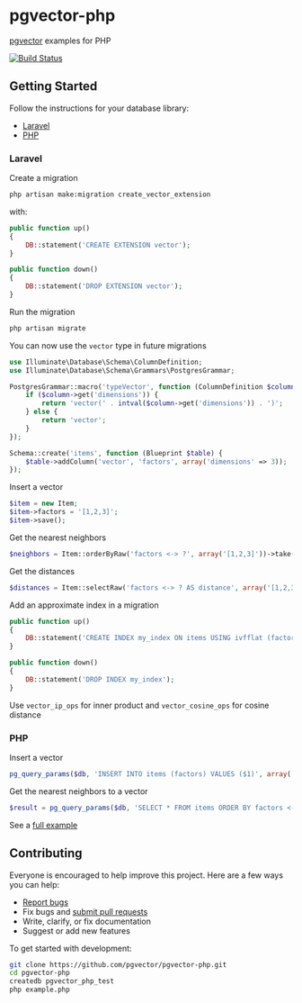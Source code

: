 # pgvector-php

[pgvector](https://github.com/pgvector/pgvector) examples for PHP

[![Build Status](https://github.com/pgvector/pgvector-php/workflows/build/badge.svg?branch=master)](https://github.com/pgvector/pgvector-php/actions)

## Getting Started

Follow the instructions for your database library:

- [Laravel](#laravel)
- [PHP](#php)

### Laravel

Create a migration

```sh
php artisan make:migration create_vector_extension
```

with:

```php
public function up()
{
    DB::statement('CREATE EXTENSION vector');
}

public function down()
{
    DB::statement('DROP EXTENSION vector');
}
```

Run the migration

```sh
php artisan migrate
```

You can now use the `vector` type in future migrations

```php
use Illuminate\Database\Schema\ColumnDefinition;
use Illuminate\Database\Schema\Grammars\PostgresGrammar;

PostgresGrammar::macro('typeVector', function (ColumnDefinition $column) {
    if ($column->get('dimensions')) {
        return 'vector(' . intval($column->get('dimensions')) . ')';
    } else {
        return 'vector';
    }
});

Schema::create('items', function (Blueprint $table) {
    $table->addColumn('vector', 'factors', array('dimensions' => 3));
});
```

Insert a vector

```php
$item = new Item;
$item->factors = '[1,2,3]';
$item->save();
```

Get the nearest neighbors

```php
$neighbors = Item::orderByRaw('factors <-> ?', array('[1,2,3]'))->take(5)->get();
```

Get the distances

```php
$distances = Item::selectRaw('factors <-> ? AS distance', array('[1,2,3]'))->pluck('distance');
```

Add an approximate index in a migration

```php
public function up()
{
    DB::statement('CREATE INDEX my_index ON items USING ivfflat (factors vector_l2_ops)');
}

public function down()
{
    DB::statement('DROP INDEX my_index');
}
```

Use `vector_ip_ops` for inner product and `vector_cosine_ops` for cosine distance

### PHP

Insert a vector

```php
pg_query_params($db, 'INSERT INTO items (factors) VALUES ($1)', array('[1,2,3]'));
```

Get the nearest neighbors to a vector

```php
$result = pg_query_params($db, 'SELECT * FROM items ORDER BY factors <-> $1 LIMIT 5', array('[1,2,3]'));
```

See a [full example](example.php)

## Contributing

Everyone is encouraged to help improve this project. Here are a few ways you can help:

- [Report bugs](https://github.com/pgvector/pgvector-php/issues)
- Fix bugs and [submit pull requests](https://github.com/pgvector/pgvector-php/pulls)
- Write, clarify, or fix documentation
- Suggest or add new features

To get started with development:

```sh
git clone https://github.com/pgvector/pgvector-php.git
cd pgvector-php
createdb pgvector_php_test
php example.php
```
